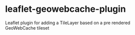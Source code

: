 leaflet-geowebcache-plugin
==========================

Leaflet plugin for adding a TileLayer based on a pre rendered GeoWebCache tileset
